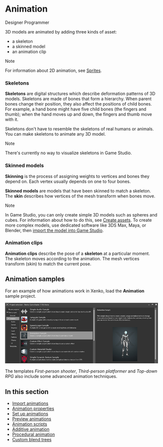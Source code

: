 # Animation

<span class="label label-doc-audience">Designer</span>
<span class="label label-doc-audience">Programmer</span>

3D models are animated by adding three kinds of asset: 

* a skeleton
* a skinned model
* an animation clip

>[!Note]
>For information about 2D animation, see [Sprites](../sprites/index.md).

### Skeletons

**Skeletons** are digital structures which describe deformation patterns of 3D models. Skeletons are made of bones that form a hierarchy. When parent bones change their position, they also affect the positions of child bones. For example, a hand bone might have five child bones (the fingers and thumb); when the hand moves up and down, the fingers and thumb move with it.

Skeletons don't have to resemble the skeletons of real humans or animals. You can make skeletons to animate any 3D model.

>[!NOTE]
>There's currently no way to visualize skeletons in Game Studio.

### Skinned models

**Skinning** is the process of assigning weights to vertices and bones they depend on. Each vertex usually depends on one to four bones.

**Skinned models** are models that have been skinned to match a skeleton. The **skin** describes how vertices of the mesh transform when bones move. 

>[!NOTE]
>In Game Studio, you can only create simple 3D models such as spheres and cubes. For information about how to do this, see [Create assets](../get-started/create-assets.md). To create more complex models, use dedicated software like 3DS Max, Maya, or Blender, then [import the model into Game Studio](import-animations.md).

### Animation clips

**Animation clips** describe the pose of a **skeleton** at a particular moment. The skeleton moves according to the animation. The mesh vertices transform (skin) to match the current pose.

## Animation samples

For an example of how animations work in Xenko, load the **Animation** sample project.

![Animations](media/animations-index1.png)

The templates *First-person shooter*, *Third-person platformer* and *Top-down RPG* also include some advanced animation techniques.

## In this section

* [Import animations](import-animations.md)
* [Animation properties](animation-properties.md)
* [Set up animations](set-up-animations.md)
* [Preview animations](preview-animations.md)
* [Animation scripts](animation-scripts.md)
* [Additive animation](additive-animation.md)
* [Procedural animation](procedural-animation.md)
* [Custom blend trees](custom-blend-trees.md)